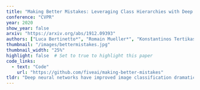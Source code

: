 ```yaml
---
title: "Making Better Mistakes: Leveraging Class Hierarchies with Deep Networks"
conference: "CVPR"
year: 2020
show_year: false
arxiv: "https://arxiv.org/abs/1912.09393"
authors: ["Luca Bertinetto*", "Romain Mueller*", "Konstantinos Tertikas", "Sina Samangooei", "Nicholas A. Lord*"]
thumbnail: "/images/bettermistakes.jpg"
thumbnail_width: "25%"
highlight: false  # Set to true to highlight this paper
code_links:
  - text: "Code"
    url: "https://github.com/fiveai/making-better-mistakes"
tldr: "Deep neural networks have improved image classification dramatically over the past decade, but have done so by focusing on performance measures that treat all classes other than the ground truth as equally wrong. This has led to a situation in which mistakes are less likely to be made than before, but are equally likely to be absurd or catastrophic when they do occur. Past works have recognised and tried to address this issue of mistake severity, often by using graph distances in class hierarchies, but this has largely been neglected since the advent of the current deep learning era in computer vision. In this paper, we aim to renew interest in this problem by reviewing past approaches and proposing two simple methods which outperform the prior art under several metrics on two large datasets with complex class hierarchies: tieredImageNet and iNaturalist."
---
```

